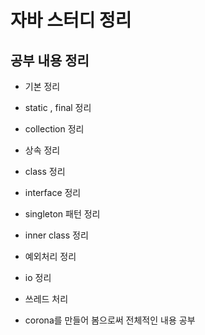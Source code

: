 # 자바 스터디 정리

## 공부 내용 정리

- 기본 정리
- static , final 정리
- collection 정리
- 상속 정리
- class 정리
- interface 정리
- singleton 패턴 정리
- inner class 정리
- 예외처리 정리
- io 정리
- 쓰레드 처리

- corona를 만들어 봄으로써 전체적인 내용 공부

